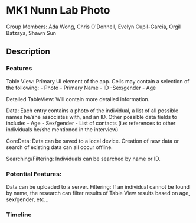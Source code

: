 # MK1 Nunn Lab Photo 
Group Members: Ada Wong, Chris O'Donnell, Evelyn Cupil-Garcia, Orgil Batzaya, Shawn Sun

## Description


### Features

Table View: Primary UI element of the app. Cells may contain a selection of the following: 
    - Photo
    - Primary Name
    - ID
    -Sex/gender
    - Age

Detailed TableView: Will contain more detailed information.

Data: Each entry contains a photo of the individual, a list of all possible names he/she associates with, and an ID. Other possible data fields to include: 
    - Age
    - Sex/gender
    - List of contacts (i.e: references to other individuals he/she mentioned in the interview)

CoreData: Data can be saved to a local device. Creation of new data or search of existing data can all occur offline. 

Searching/Filtering: Individuals can be searched by name or ID.  

### Potential Features: 
Data can be uploaded to a server. 
Filtering: If an individual cannot be found by name, the research can filter results of Table View results based on age, sex/gender, etc...


### Timeline

